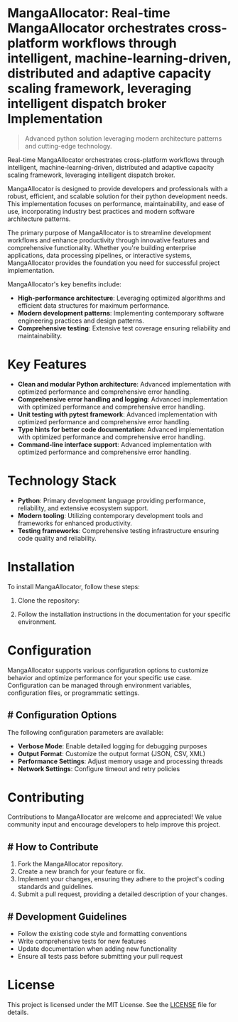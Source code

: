 <!-- fallback_MangaAllocator_20251026235109_77305 -->

# MangaAllocator: Real-time MangaAllocator orchestrates cross-platform workflows through intelligent, machine-learning-driven, distributed and adaptive capacity scaling framework, leveraging intelligent dispatch broker Implementation
> Advanced python solution leveraging modern architecture patterns and cutting-edge technology.

Real-time MangaAllocator orchestrates cross-platform workflows through intelligent, machine-learning-driven, distributed and adaptive capacity scaling framework, leveraging intelligent dispatch broker.

MangaAllocator is designed to provide developers and professionals with a robust, efficient, and scalable solution for their python development needs. This implementation focuses on performance, maintainability, and ease of use, incorporating industry best practices and modern software architecture patterns.

The primary purpose of MangaAllocator is to streamline development workflows and enhance productivity through innovative features and comprehensive functionality. Whether you're building enterprise applications, data processing pipelines, or interactive systems, MangaAllocator provides the foundation you need for successful project implementation.

MangaAllocator's key benefits include:

* **High-performance architecture**: Leveraging optimized algorithms and efficient data structures for maximum performance.
* **Modern development patterns**: Implementing contemporary software engineering practices and design patterns.
* **Comprehensive testing**: Extensive test coverage ensuring reliability and maintainability.

# Key Features

* **Clean and modular Python architecture**: Advanced implementation with optimized performance and comprehensive error handling.
* **Comprehensive error handling and logging**: Advanced implementation with optimized performance and comprehensive error handling.
* **Unit testing with pytest framework**: Advanced implementation with optimized performance and comprehensive error handling.
* **Type hints for better code documentation**: Advanced implementation with optimized performance and comprehensive error handling.
* **Command-line interface support**: Advanced implementation with optimized performance and comprehensive error handling.

# Technology Stack

* **Python**: Primary development language providing performance, reliability, and extensive ecosystem support.
* **Modern tooling**: Utilizing contemporary development tools and frameworks for enhanced productivity.
* **Testing frameworks**: Comprehensive testing infrastructure ensuring code quality and reliability.

# Installation

To install MangaAllocator, follow these steps:

1. Clone the repository:


2. Follow the installation instructions in the documentation for your specific environment.

# Configuration

MangaAllocator supports various configuration options to customize behavior and optimize performance for your specific use case. Configuration can be managed through environment variables, configuration files, or programmatic settings.

## # Configuration Options

The following configuration parameters are available:

* **Verbose Mode**: Enable detailed logging for debugging purposes
* **Output Format**: Customize the output format (JSON, CSV, XML)
* **Performance Settings**: Adjust memory usage and processing threads
* **Network Settings**: Configure timeout and retry policies

# Contributing

Contributions to MangaAllocator are welcome and appreciated! We value community input and encourage developers to help improve this project.

## # How to Contribute

1. Fork the MangaAllocator repository.
2. Create a new branch for your feature or fix.
3. Implement your changes, ensuring they adhere to the project's coding standards and guidelines.
4. Submit a pull request, providing a detailed description of your changes.

## # Development Guidelines

* Follow the existing code style and formatting conventions
* Write comprehensive tests for new features
* Update documentation when adding new functionality
* Ensure all tests pass before submitting your pull request

# License

This project is licensed under the MIT License. See the [LICENSE](https://github.com/weitereigh/MangaAllocator/blob/main/LICENSE) file for details.
